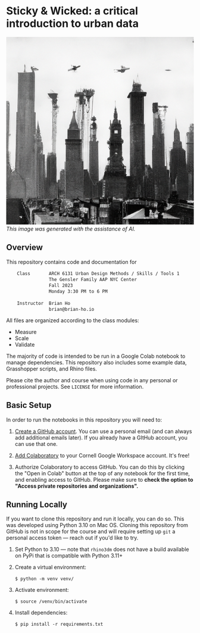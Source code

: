 # Sticky & Wicked: a critical introduction to urban data

![sticky_and_wicked](sticky_and_wicked.png)
_This image was generated with the assistance of AI._

## Overview
This repository contains code and documentation for

```
    Class       ARCH 6131 Urban Design Methods / Skills / Tools 1
                The Gensler Family AAP NYC Center
                Fall 2023
                Monday 3:30 PM to 6 PM

    Instructor	Brian Ho
                brian@brian-ho.io
```

All files are organized according to the class modules:

- Measure
- Scale
- Validate

The majority of code is intended to be run in a Google Colab notebook to manage dependencies. This repository also includes some example data, Grasshopper scripts, and Rhino files.

Please cite the author and course when using code in any personal
or professional projects. See `LICENSE` for more information.

## Basic Setup
In order to run the notebooks in this repository you will need to:
1.  [Create a GitHub account](https://github.com/signup). You can use a personal email (and can always add additional emails later). If you already have a GItHub account, you can use that one.

2. [Add Colaboratory](https://workspace.google.com/marketplace/app/colaboratory/1014160490159) to your Cornell Google Workspace account. It's free!

3. Authorize Colaboratory to access GitHub. You can do this by clicking the "Open in Colab" button at the top of any notebook for the first time, and enabling access to GitHub. Please make sure to **check the option to "Access private repositories and organizations".**

## Running Locally
If you want to clone this repository and run it locally, you can do so. This was developed using Python 3.10 on Mac OS. Cloning this repository from GitHub is not in scope for the course and will require setting up `git` a personal access token — reach out if you'd like to try.

1. Set Python to 3.10 — note that `rhino3dm` does not have a build available on PyPi that is compatible with Python 3.11+

2. Create a virtual environment:
    ```
    $ python -m venv venv/
    ```

3. Activate environment:
    ```
    $ source /venv/bin/activate
    ```

3. Install dependencies:
    ```
    $ pip install -r requirements.txt
    ```